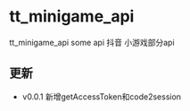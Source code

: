 # tt_minigame_api
tt_minigame_api some api 抖音 小游戏部分api

## 更新
 - v0.0.1 新增getAccessToken和code2session
